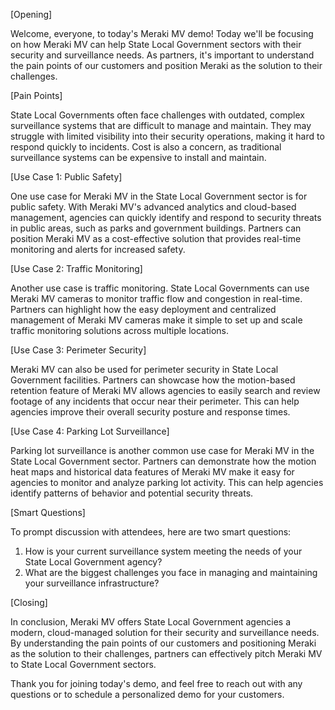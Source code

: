 [Opening]

Welcome, everyone, to today's Meraki MV demo! Today we'll be focusing on how Meraki MV can help State Local Government sectors with their security and surveillance needs. As partners, it's important to understand the pain points of our customers and position Meraki as the solution to their challenges.

[Pain Points]

State Local Governments often face challenges with outdated, complex surveillance systems that are difficult to manage and maintain. They may struggle with limited visibility into their security operations, making it hard to respond quickly to incidents. Cost is also a concern, as traditional surveillance systems can be expensive to install and maintain.

[Use Case 1: Public Safety]

One use case for Meraki MV in the State Local Government sector is for public safety. With Meraki MV's advanced analytics and cloud-based management, agencies can quickly identify and respond to security threats in public areas, such as parks and government buildings. Partners can position Meraki MV as a cost-effective solution that provides real-time monitoring and alerts for increased safety.

[Use Case 2: Traffic Monitoring]

Another use case is traffic monitoring. State Local Governments can use Meraki MV cameras to monitor traffic flow and congestion in real-time. Partners can highlight how the easy deployment and centralized management of Meraki MV cameras make it simple to set up and scale traffic monitoring solutions across multiple locations.

[Use Case 3: Perimeter Security]

Meraki MV can also be used for perimeter security in State Local Government facilities. Partners can showcase how the motion-based retention feature of Meraki MV allows agencies to easily search and review footage of any incidents that occur near their perimeter. This can help agencies improve their overall security posture and response times.

[Use Case 4: Parking Lot Surveillance]

Parking lot surveillance is another common use case for Meraki MV in the State Local Government sector. Partners can demonstrate how the motion heat maps and historical data features of Meraki MV make it easy for agencies to monitor and analyze parking lot activity. This can help agencies identify patterns of behavior and potential security threats.

[Smart Questions]

To prompt discussion with attendees, here are two smart questions:

1. How is your current surveillance system meeting the needs of your State Local Government agency?
2. What are the biggest challenges you face in managing and maintaining your surveillance infrastructure?

[Closing]

In conclusion, Meraki MV offers State Local Government agencies a modern, cloud-managed solution for their security and surveillance needs. By understanding the pain points of our customers and positioning Meraki as the solution to their challenges, partners can effectively pitch Meraki MV to State Local Government sectors.

Thank you for joining today's demo, and feel free to reach out with any questions or to schedule a personalized demo for your customers.